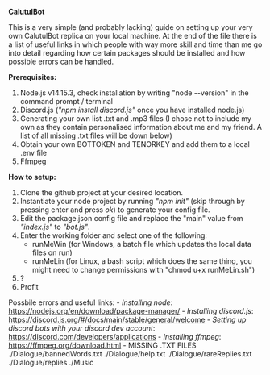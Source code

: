 **CalutulBot**

This is a very simple (and probably lacking) guide on setting up your very own CalutulBot replica on your local machine.
At the end of the file there is a list of useful links in which people with way more skill and time than me go into detail regarding how certain packages should be installed and how possible errors can be handled.


**Prerequisites:**
1. Node.js v14.15.3, check installation by writing "node --version" in the command prompt / terminal
2. Discord.js (*"npm install discord.js"* once you have installed node.js)
3. Generating your own list .txt and .mp3 files (I chose not to include my own as they contain personalised information about me and my friend. A list of all missing .txt files will be down below)
4. Obtain your own BOTTOKEN and TENORKEY and add them to a local .env file
5. Ffmpeg

**How to setup:**
1. Clone the github project at your desired location.
2. Instantiate your node project by running *"npm init"* (skip through by pressing enter and press *ok*) to generate your config file.
3. Edit the package.json config file and replace the "main" value from *"index.js"* to *"bot.js"*.
4. Enter the working folder and select one of the following:
	- runMeWin (for Windows, a batch file which updates the local data files on run)
	- runMeLin (for Linux, a bash script which does the same thing, you might need to change permissions with "chmod u+x runMeLin.sh")
5. ?
6. Profit


Possbile errors and useful links:
	- *Installing node*: https://nodejs.org/en/download/package-manager/
	- *Installing discord.js*: https://discord.js.org/#/docs/main/stable/general/welcome
	- *Setting up discord bots with your discord dev account*: https://discord.com/developers/applications
	- *Installing ffmpeg*: https://ffmpeg.org/download.html
	- MISSING .TXT FILES
		./Dialogue/bannedWords.txt
		./Dialogue/help.txt
		./Dialogue/rareReplies.txt
		./Dialogue/replies
		./Music

